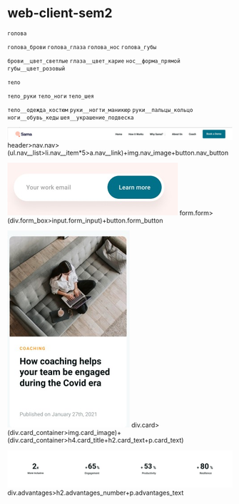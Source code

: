 # web-client-sem2

`голова`

`голова_брови`
`голова_глаза`
`голова_нос`
`голова_губы`

`брови__цвет_светлые`
`глаза__цвет_карие`
`нос__форма_прямой`
`губы__цвет_розовый`



`тело`

`тело_руки`
`тело_ноги`
`тело_шея`

`тело__одежда_костюм`
`руки__ногти_маникюр`
`руки__пальцы_кольцо`
`ноги__обувь_кеды`
`шея__украшение_подвеска`



![Image alt](scrin_nav.jpg)
header>nav.nav>(ul.nav__list>li.nav__item*5>a.nav__link)+img.nav_image+button.nav_button

![Image alt](scrin_form.jpg)
form.form>(div.form_box>input.form_input)+button.form_button

![Image alt](scrin_card.jpg)
div.card>(div.card_container>img.card_image)+(div.card_container>h4.card_title+h2.card_text+p.card_text)

![Image alt](scrin_adv.jpg)
div.advantages>h2.advantages_number+p.advantages_text

